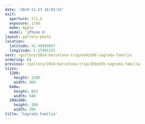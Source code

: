 ```yaml
---
date: '2014-11-23 16:03:52'
exif:
  aperture: f/2.2
  exposure: 1/60
  make: Apple
  model: 'iPhone 6'
layout: gallery-photo
location:
  latitude: 41.40403667
  longitude: 2.17491333
next: /gallery/2014-barcelona-trip/ee43169-sagrada-familia
ordering: 64
previous: /gallery/2014-barcelona-trip/3b9ed7b-sagrada-familia
sizes:
  1280:
    height: 1280
    width: 960
  640w:
    height: 853
    width: 640
  200x200:
    height: 200
    width: 200
title: 'Sagrada Família'
---
```

